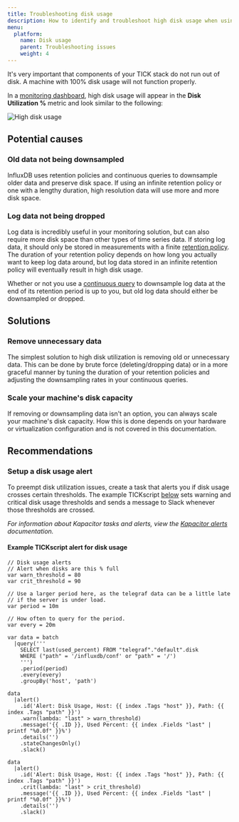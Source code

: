 ```yaml
---
title: Troubleshooting disk usage
description: How to identify and troubleshoot high disk usage when using InfluxData's TICK stack.
menu:
  platform:
    name: Disk usage
    parent: Troubleshooting issues
    weight: 4
---
```


It's very important that components of your TICK stack do not run out of disk.
A machine with 100% disk usage will not function properly.

In a [monitoring dashboard](/platform/monitoring/monitoring-dashboards), high disk usage
will appear in the **Disk Utilization %** metric and look similar to the following:

![High disk usage](/img/platform/troubleshooting-disk-usage.png)

## Potential causes

### Old data not being downsampled
InfluxDB uses retention policies and continuous queries to downsample older data and preserve disk space.
If using an infinite retention policy or one with a lengthy duration, high resolution
data will use more and more disk space.

### Log data not being dropped
Log data is incredibly useful in your monitoring solution, but can also require
more disk space than other types of time series data.
If storing log data, it should only be stored in measurements with a finite
[retention policy](/influxdb/latest/query_language/database_management/#retention-policy-management).
The duration of your retention policy depends on how long you actually want to keep
log data around, but log data stored in an infinite retention policy will
eventually result in high disk usage.

Whether or not you use a [continuous query](/influxdb/latest/query_language/continuous_queries/)
to downsample log data at the end of its retention period is up to you, but old log
data should either be downsampled or dropped.

## Solutions

### Remove unnecessary data
The simplest solution to high disk utilization is removing old or unnecessary data.
This can be done by brute force (deleting/dropping data) or in a more graceful
manner by tuning the duration of your retention policies and adjusting the downsampling
rates in your continuous queries.

### Scale your machine's disk capacity
If removing or downsampling data isn't an option, you can always scale your machine's
disk capacity. How this is done depends on your hardware or virtualization configuration
and is not covered in this documentation.

## Recommendations

### Setup a disk usage alert
To preempt disk utilization issues, create a task that alerts you if disk usage
crosses certain thresholds. The example TICKscript [below](#example-tickscript-alert-for-disk-usage)
sets warning and critical disk usage thresholds and sends a message to Slack
whenever those thresholds are crossed.

_For information about Kapacitor tasks and alerts, view the [Kapacitor alerts](/kapacitor/latest/working/alerts/) documentation._

#### Example TICKscript alert for disk usage
```
// Disk usage alerts
// Alert when disks are this % full
var warn_threshold = 80
var crit_threshold = 90

// Use a larger period here, as the telegraf data can be a little late
// if the server is under load.
var period = 10m

// How often to query for the period.
var every = 20m

var data = batch
  |query('''
    SELECT last(used_percent) FROM "telegraf"."default".disk
    WHERE ("path" = '/influxdb/conf' or "path" = '/')
    ''')
    .period(period)
    .every(every)
    .groupBy('host', 'path')

data
  |alert()
    .id('Alert: Disk Usage, Host: {{ index .Tags "host" }}, Path: {{ index .Tags "path" }}')
    .warn(lambda: "last" > warn_threshold)
    .message('{{ .ID }}, Used Percent: {{ index .Fields "last" | printf "%0.0f" }}%')
    .details('')
    .stateChangesOnly()
    .slack()

data
  |alert()
    .id('Alert: Disk Usage, Host: {{ index .Tags "host" }}, Path: {{ index .Tags "path" }}')
    .crit(lambda: "last" > crit_threshold)
    .message('{{ .ID }}, Used Percent: {{ index .Fields "last" | printf "%0.0f" }}%')
    .details('')
    .slack()
```
